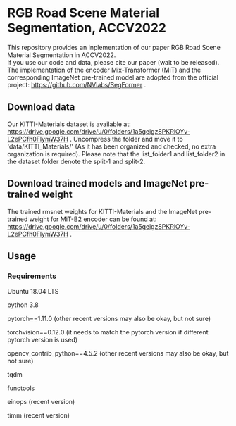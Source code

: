 # RGB Road Scene Material Segmentation, ACCV2022
This repository provides an inplementation of our paper RGB Road Scene Material Segmentation in ACCV2022.  
If you use our code and data, please cite our paper (wait to be released).
The implementation of the encoder Mix-Transformer (MiT) and the corresponding ImageNet pre-trained model are adopted from the official project: https://github.com/NVlabs/SegFormer .

## Download data
Our KITTI-Materials dataset is available at: https://drive.google.com/drive/u/0/folders/1a5geigz8PKRlOYv-L2ePCfh0FlymW37H .
Uncompress the folder and move it to 'data/KITTI_Materials/'
(As it has been organized and checked, no extra organization is required).
Please note that the list_folder1 and list_folder2 in the dataset folder denote the split-1 and split-2.

## Download trained models and ImageNet pre-trained weight
The trained rmsnet weights for KITTI-Materials and the ImageNet pre-trained weight for MiT-B2 encoder can be found at: https://drive.google.com/drive/u/0/folders/1a5geigz8PKRlOYv-L2ePCfh0FlymW37H . 

## Usage
### Requirements
Ubuntu 18.04 LTS

python 3.8

pytorch==1.11.0 (other recent versions may also be okay, but not sure)

torchvision==0.12.0 (it needs to match the pytorch version if different pytorch version is used)

opencv_contrib_python==4.5.2 (other recent versions may also be okay, but not sure)

tqdm

functools

einops (recent version)

timm (recent version)
